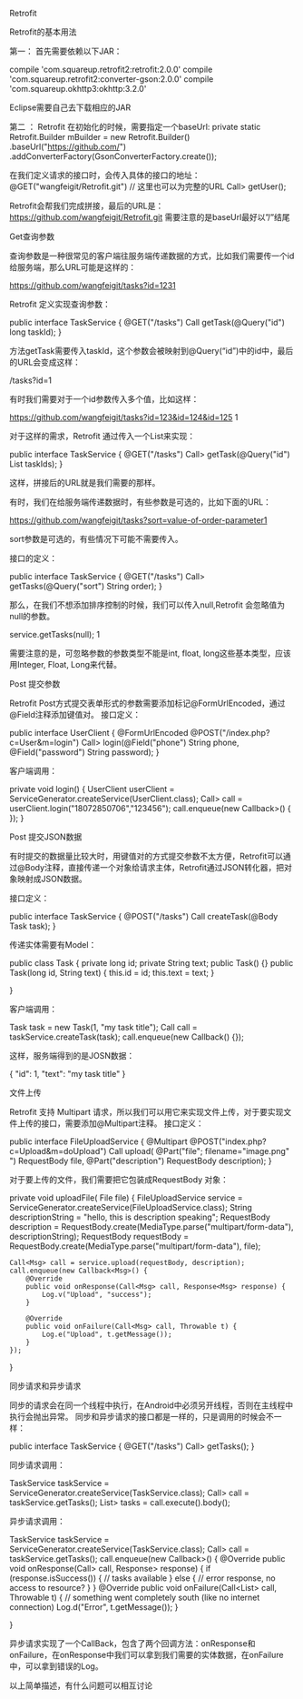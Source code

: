 Retrofit

Retrofit的基本用法

第一： 首先需要依赖以下JAR：

compile 'com.squareup.retrofit2:retrofit:2.0.0'
compile 'com.squareup.retrofit2:converter-gson:2.0.0'
compile 'com.squareup.okhttp3:okhttp:3.2.0'


Eclipse需要自己去下载相应的JAR

第二 ： Retrofit 在初始化的时候，需要指定一个baseUrl: private static Retrofit.Builder mBuilder = new Retrofit.Builder() .baseUrl("https://github.com/") .addConverterFactory(GsonConverterFactory.create());

在我们定义请求的接口时，会传入具体的接口的地址： @GET("wangfeigit/Retrofit.git") // 这里也可以为完整的URL Call> getUser();

Retrofit会帮我们完成拼接，最后的URL是：https://github.com/wangfeigit/Retrofit.git 需要注意的是baseUrl最好以”/”结尾

Get查询参数

查询参数是一种很常见的客户端往服务端传递数据的方式，比如我们需要传一个id给服务端，那么URL可能是这样的：

https://github.com/wangfeigit/tasks?id=1231

Retrofit 定义实现查询参数：

public interface TaskService {
 @GET("/tasks") Call getTask(@Query("id") long taskId); }

方法getTask需要传入taskId，这个参数会被映射到@Query(“id”)中的id中，最后的URL会变成这样：

/tasks?id=1

有时我们需要对于一个id参数传入多个值，比如这样：

https://github.com/wangfeigit/tasks?id=123&id=124&id=125 1

对于这样的需求，Retrofit 通过传入一个List来实现：

public interface TaskService {
 @GET("/tasks") Call> getTask(@Query("id") List taskIds); }

这样，拼接后的URL就是我们需要的那样。

有时，我们在给服务端传递数据时，有些参数是可选的，比如下面的URL：

https://github.com/wangfeigit/tasks?sort=value-of-order-parameter1

sort参数是可选的，有些情况下可能不需要传入。

接口的定义：

public interface TaskService {
 @GET("/tasks") Call> getTasks(@Query("sort") String order); }

那么，在我们不想添加排序控制的时候，我们可以传入null,Retrofit 会忽略值为null的参数。

service.getTasks(null); 1

需要注意的是，可忽略参数的参数类型不能是int, float, long这些基本类型，应该用Integer, Float, Long来代替。

Post 提交参数

Retrofit Post方式提交表单形式的参数需要添加标记@FormUrlEncoded，通过@Field注释添加键值对。 接口定义：

public interface UserClient { @FormUrlEncoded @POST("/index.php?c=User&m=login") Call> login(@Field("phone") String phone, @Field("password") String password); }

客户端调用：

private void login() { UserClient userClient = ServiceGenerator.createService(UserClient.class); Call> call = userClient.login("18072850706","123456"); call.enqueue(new Callback>() {
    });
}


Post 提交JSON数据

有时提交的数据量比较大时，用键值对的方式提交参数不太方便，Retrofit可以通过@Body注释，直接传递一个对象给请求主体，Retrofit通过JSON转化器，把对象映射成JSON数据。

接口定义：

public interface TaskService {
 @POST("/tasks") Call createTask(@Body Task task); }

传递实体需要有Model：

public class Task {
 private long id; private String text;
public Task() {}
public Task(long id, String text) {
    this.id = id;
    this.text = text;
}


}

客户端调用：

Task task = new Task(1, "my task title");
 Call call = taskService.createTask(task);
 call.enqueue(new Callback() {}); 

这样，服务端得到的是JOSN数据：

{ "id": 1, "text": "my task title" }

文件上传

Retrofit 支持 Multipart 请求，所以我们可以用它来实现文件上传，对于要实现文件上传的接口，需要添加@Multipart注释。 接口定义：

public interface FileUploadService { @Multipart @POST("index.php?c=Upload&m=doUpload") Call upload( @Part("file\"; filename=\"image.png\" ") RequestBody file, @Part("description") RequestBody description); }

对于要上传的文件，我们需要把它包装成RequestBody 对象：

private void uploadFile( File file) { FileUploadService service = ServiceGenerator.createService(FileUploadService.class);
    String descriptionString = "hello, this is description speaking";
    RequestBody description =
            RequestBody.create(MediaType.parse("multipart/form-data"), descriptionString);
    RequestBody requestBody =
            RequestBody.create(MediaType.parse("multipart/form-data"), file);

    Call<Msg> call = service.upload(requestBody, description);
    call.enqueue(new Callback<Msg>() {
        @Override
        public void onResponse(Call<Msg> call, Response<Msg> response) {
            Log.v("Upload", "success");
        }

        @Override
        public void onFailure(Call<Msg> call, Throwable t) {
            Log.e("Upload", t.getMessage());
        }
    });
}


同步请求和异步请求

同步的请求会在同一个线程中执行，在Android中必须另开线程，否则在主线程中执行会抛出异常。 同步和异步请求的接口都是一样的，只是调用的时候会不一样：

public interface TaskService {
 @GET("/tasks") Call> getTasks(); }

同步请求调用：

TaskService taskService = ServiceGenerator.createService(TaskService.class);
 Call> call = taskService.getTasks();
 List> tasks = call.execute().body(); 

异步请求调用：

TaskService taskService = ServiceGenerator.createService(TaskService.class);
 Call> call = taskService.getTasks();
 call.enqueue(new Callback>() {
 @Override public void onResponse(Call> call, Response> response) { if (response.isSuccess()) { // tasks available } else { // error response, no access to resource? } }
@Override
public void onFailure(Call<List<Task>> call, Throwable t) {
    // something went completely south (like no internet connection)
    Log.d("Error", t.getMessage());
}


}

异步请求实现了一个CallBack，包含了两个回调方法：onResponse和 onFailure，在onResponse中我们可以拿到我们需要的实体数据，在onFailure中，可以拿到错误的Log。

以上简单描述，有什么问题可以相互讨论 
